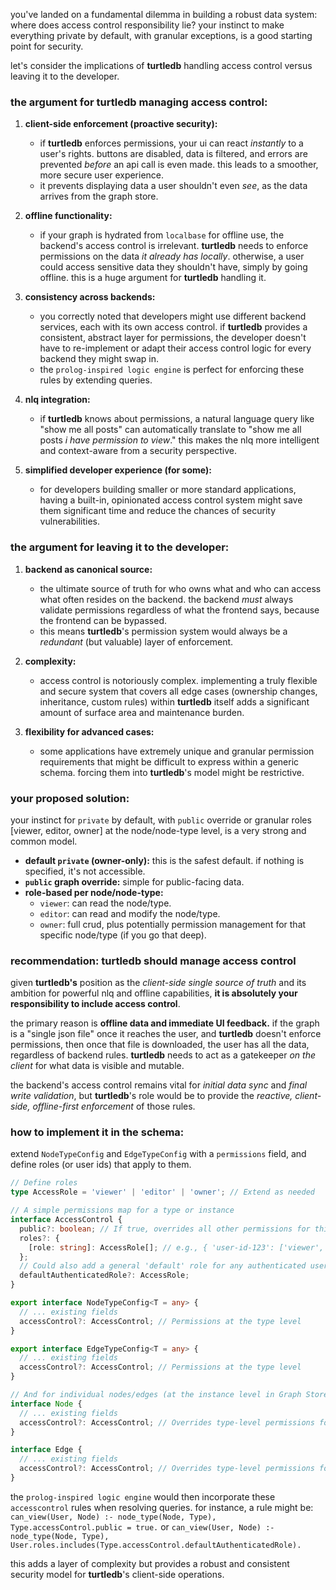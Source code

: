 you've landed on a fundamental dilemma in building a robust data system: where does access control responsibility lie? your instinct to make everything private by default, with granular exceptions, is a good starting point for security.

let's consider the implications of **turtledb** handling access control versus leaving it to the developer.

### the argument for **turtledb** managing access control:

1.  **client-side enforcement (proactive security):**

    - if **turtledb** enforces permissions, your ui can react _instantly_ to a user's rights. buttons are disabled, data is filtered, and errors are prevented _before_ an api call is even made. this leads to a smoother, more secure user experience.
    - it prevents displaying data a user shouldn't even _see_, as the data arrives from the graph store.

2.  **offline functionality:**

    - if your graph is hydrated from `localbase` for offline use, the backend's access control is irrelevant. **turtledb** needs to enforce permissions on the data _it already has locally_. otherwise, a user could access sensitive data they shouldn't have, simply by going offline. this is a huge argument for **turtledb** handling it.

3.  **consistency across backends:**

    - you correctly noted that developers might use different backend services, each with its own access control. if **turtledb** provides a consistent, abstract layer for permissions, the developer doesn't have to re-implement or adapt their access control logic for every backend they might swap in.
    - the `prolog-inspired logic engine` is perfect for enforcing these rules by extending queries.

4.  **nlq integration:**

    - if **turtledb** knows about permissions, a natural language query like "show me all posts" can automatically translate to "show me all posts _i have permission to view_." this makes the nlq more intelligent and context-aware from a security perspective.

5.  **simplified developer experience (for some):**
    - for developers building smaller or more standard applications, having a built-in, opinionated access control system might save them significant time and reduce the chances of security vulnerabilities.

### the argument for leaving it to the developer:

1.  **backend as canonical source:**

    - the ultimate source of truth for who owns what and who can access what often resides on the backend. the backend _must_ always validate permissions regardless of what the frontend says, because the frontend can be bypassed.
    - this means **turtledb**'s permission system would always be a _redundant_ (but valuable) layer of enforcement.

2.  **complexity:**

    - access control is notoriously complex. implementing a truly flexible and secure system that covers all edge cases (ownership changes, inheritance, custom rules) within **turtledb** itself adds a significant amount of surface area and maintenance burden.

3.  **flexibility for advanced cases:**
    - some applications have extremely unique and granular permission requirements that might be difficult to express within a generic schema. forcing them into **turtledb**'s model might be restrictive.

### your proposed solution:

your instinct for `private` by default, with `public` override or granular roles [viewer, editor, owner] at the node/node-type level, is a very strong and common model.

- **default `private` (owner-only):** this is the safest default. if nothing is specified, it's not accessible.
- **`public` graph override:** simple for public-facing data.
- **role-based per node/node-type:**
  - `viewer`: can read the node/type.
  - `editor`: can read and modify the node/type.
  - `owner`: full crud, plus potentially permission management for that specific node/type (if you go that deep).

### recommendation: **turtledb should manage access control**

given **turtledb's** position as the _client-side single source of truth_ and its ambition for powerful nlq and offline capabilities, **it is absolutely your responsibility to include access control**.

the primary reason is **offline data and immediate UI feedback.** if the graph is a "single json file" once it reaches the user, and **turtledb** doesn't enforce permissions, then once that file is downloaded, the user has all the data, regardless of backend rules. **turtledb** needs to act as a gatekeeper _on the client_ for what data is visible and mutable.

the backend's access control remains vital for _initial data sync_ and _final write validation_, but **turtledb**'s role would be to provide the _reactive, client-side, offline-first enforcement_ of those rules.

### how to implement it in the schema:

extend `NodeTypeConfig` and `EdgeTypeConfig` with a `permissions` field, and define roles (or user ids) that apply to them.

```ts
// Define roles
type AccessRole = 'viewer' | 'editor' | 'owner'; // Extend as needed

// A simple permissions map for a type or instance
interface AccessControl {
  public?: boolean; // If true, overrides all other permissions for this entity/type
  roles?: {
    [role: string]: AccessRole[]; // e.g., { 'user-id-123': ['viewer', 'editor'] }
  };
  // Could also add a general 'default' role for any authenticated user not explicitly listed
  defaultAuthenticatedRole?: AccessRole;
}

export interface NodeTypeConfig<T = any> {
  // ... existing fields
  accessControl?: AccessControl; // Permissions at the type level
}

export interface EdgeTypeConfig<T = any> {
  // ... existing fields
  accessControl?: AccessControl; // Permissions at the type level
}

// And for individual nodes/edges (at the instance level in Graph Store 'E')
interface Node {
  // ... existing fields
  accessControl?: AccessControl; // Overrides type-level permissions for this specific instance
}

interface Edge {
  // ... existing fields
  accessControl?: AccessControl; // Overrides type-level permissions for this specific instance
}
```

the `prolog-inspired logic engine` would then incorporate these `accesscontrol` rules when resolving queries. for instance, a rule might be: `can_view(User, Node) :- node_type(Node, Type), Type.accessControl.public = true.` or `can_view(User, Node) :- node_type(Node, Type), User.roles.includes(Type.accessControl.defaultAuthenticatedRole).`

this adds a layer of complexity but provides a robust and consistent security model for **turtledb**'s client-side operations.
